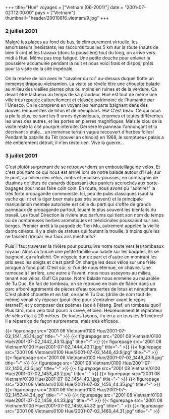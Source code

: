 +++
title="Hué"
voyages = ["Vietnam (06-2001)"]
date = "2001-07-02T12:00:00"
pays = ["Vietnam"]
thumbnail="header/20010616_vietnam/9.jpg"
+++
###  2 juillet 2001

Malgré les places au fond du bus, la clim purement virtuelle, les amortisseurs 
inexistants, les raccords tous les 5 km sur la route (hauts de bien 5 cm) et 
les travaux (donc la poussière) tout du long, on arrive vers midi à Hué. M&ecirc;me 
pas trop fatigué. Une petite douche pour enlever la poussière accumulée pendant 
la nuit et nous voici frais et dispos, prêts pour la visite de la cité impériale.

On la repère de loin avec le "cavalier du roi" au-dessus duquel flotte un immense 
drapeau vietnamien. La visite se révèle être une chouette balade au milieu des 
vieilles pierres plus ou moins en ruines et de la verdure. Ca devait être fastueux 
au temps de sa grandeur. Hué est tout de même une ville très réputée culturellement 
et classée patrimoine de l'humanité par l'Unesco. On le comprend en voyant les 
remparts baignant dans des douves recouvertes de lotus et de nénuphars. Ho! 
C'est beau. Ce qui nous a plu le plus, ce sont les 9 urnes dynastiques, énormes 
et toutes différentes les unes des autres, et les portes en pierres magnifiques. 
Mais le clou de la visite reste la cité pourpre interdite. Derrière le panneau 
l'annonçant et la décrivant s'étale... un immense terrain vague recouvert d'herbes 
folles! Pendant la bataille du Têt (nouvel an chinois) en 1968, le somptueux 
palais a été entièrement détruit, il n'en reste rien. Vive la guerre...

### 3 juillet 2001

C'est plutôt surprenant de se retrouver dans un embouteillage de vélos. Et 
c'est pourtant ce qui nous est arrivé lors de notre balade autour d'Hué, sur 
le pont, au milieu des vélos, mobs et pousses-pousses, en compagnie de dizaines 
de têtes de canards dépassant des paniers accrochés aux porte-bagages pour nous 
faire coin coin. En route, nous avons pu "admirer" la très forte propagande 
communiste. Ici, peu de pubs classiques (sauf la vache qui rit et la tiger beer 
mais pas très souvent) et la principale manipulation mentale autorisée est celle 
du parti qui s'offre de grands panneaux de propagande partout, louant le plus 
souvent les bienfaits du travail. Les fous! Direction la rivière aux parfums 
qui tient son nom du temps où de nombreuses herbes aromatiques et médicinales 
poussaient sur ses berges. Premier arrêt à la pagode de Tien Mu, autrement appelée 
la vieille dame céleste. Il y a plein de statues qui foutent la trouille, à 
moins qu'elles ne fassent rire par leur faux airs méchants?

Puis il faut traverser la rivière pour poursuivre notre route vers les tombeaux 
royaux. Alors on trouve une petite famille qui habite sur les barques, ils se 
baignent, ça rafraîchit. On négocie dur de part et d'autre en montrant les prix 
avec les doigts et c'est parti! On charge les deux vélos sur une frêle pirogue 
à fond plat. C'est sûr, si l'un de nous éternue, on chavire. Une rameuse à l'arrière, 
une autre à l'avant, nous nous asseyons au milieu, tenant nos vélos. Ouf! Ca 
passe. Notre balade nous emmène au mausolée de Tu Duc. En fait de tombeau, on 
se retrouve en train de flâner dans un parc arboré agrémenté de pièces d'eau 
couvertes de lotus et nénuphars. C'est plutôt chouette et en fait, ce sacré 
Tu Duc (drôle de nom tout de même) venait s'y reposer (peut-être pour s'entraîner 
avant le repos éternel?) et y composer des poèmes face à l'étang. Bref, un tombeau 
quoi! Plus tard, mon vélo tout pourri a crevé, et bien. Heureusement le réparateur 
de vélos était à 20 mètres. De toutes façons, il y en a un tous les 50 mètres! 
Il a réparé ça de façon surprenante, mais très efficace. 


<div id="TOTO">{{< figurepage src="2001 08 Vietnam/0100 Hue/2001-07-02_1441_43.14.jpg" title="-"  >}}
{{< figurepage src="2001 08 Vietnam/0100 Hue/2001-07-02_1442_43.13.jpg" title="-"  >}}
{{< figurepage src="2001 08 Vietnam/0100 Hue/2001-07-02_1444_43.11.jpg" title="-"  >}}
{{< figurepage src="2001 08 Vietnam/0100 Hue/2001-07-02_1446_43.9.jpg" title="-"  >}}
{{< figurepage src="2001 08 Vietnam/0100 Hue/2001-07-02_1449_43.6.jpg" title="-"  >}}
{{< figurepage src="2001 08 Vietnam/0100 Hue/2001-07-02_1450_43.5.jpg" title="-"  >}}
{{< figurepage src="2001 08 Vietnam/0100 Hue/2001-07-02_1453_43.2.jpg" title="-"  >}}
{{< figurepage src="2001 08 Vietnam/0100 Hue/2001-07-02_1454_43.1.jpg" title="-"  >}}
{{< figurepage src="2001 08 Vietnam/0100 Hue/2001-07-02_1456_44.35.jpg" title="-"  >}}
{{< figurepage src="2001 08 Vietnam/0100 Hue/2001-07-02_1457_44.34.jpg" title="-"  >}}
{{< figurepage src="2001 08 Vietnam/0100 Hue/2001-07-02_1458_44.33.jpg" title="-"  >}}
{{< figurepage src="2001 08 Vietnam/0100 Hue/2001-07-02_1459_44.32.jpg" title="-"  >}}
{{< figurepage src="2001 08 Vietnam/0100 Hue/2001-07-02_1460_44.31.jpg" title="-"  >}}
</DIV>

